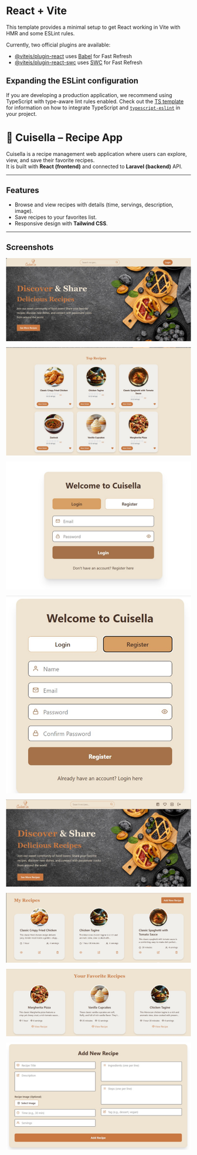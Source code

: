 # React + Vite

This template provides a minimal setup to get React working in Vite with HMR and some ESLint rules.

Currently, two official plugins are available:

- [@vitejs/plugin-react](https://github.com/vitejs/vite-plugin-react/blob/main/packages/plugin-react) uses [Babel](https://babeljs.io/) for Fast Refresh
- [@vitejs/plugin-react-swc](https://github.com/vitejs/vite-plugin-react/blob/main/packages/plugin-react-swc) uses [SWC](https://swc.rs/) for Fast Refresh

## Expanding the ESLint configuration

If you are developing a production application, we recommend using TypeScript with type-aware lint rules enabled. Check out the [TS template](https://github.com/vitejs/vite/tree/main/packages/create-vite/template-react-ts) for information on how to integrate TypeScript and [`typescript-eslint`](https://typescript-eslint.io) in your project.

# 🍲 Cuisella – Recipe App

Cuisella is a recipe management web application where users can explore, view, and save their favorite recipes.  
It is built with **React (frontend)** and connected to **Laravel (backend)** API.  

---

## Features
- Browse and view recipes with details (time, servings, description, image).
- Save recipes to your favorites list.
- Responsive design with **Tailwind CSS**.

---

## Screenshots

![Screenshot 1](src/images/screenshot1.jpg)

![Screenshot 2](src/images/screenshot2.jpg)

![Screenshot 3](src/images/screenshot3.jpg)

![Screenshot 4](src/images/screenshot4.jpg)

![Screenshot 5](src/images/screenshot5.jpg)

![Screenshot 6](src/images/screenshot6.jpg)

![Screenshot 7](src/images/screenshot7.jpg)

![Screenshot 8](src/images/screenshot8.jpg)

